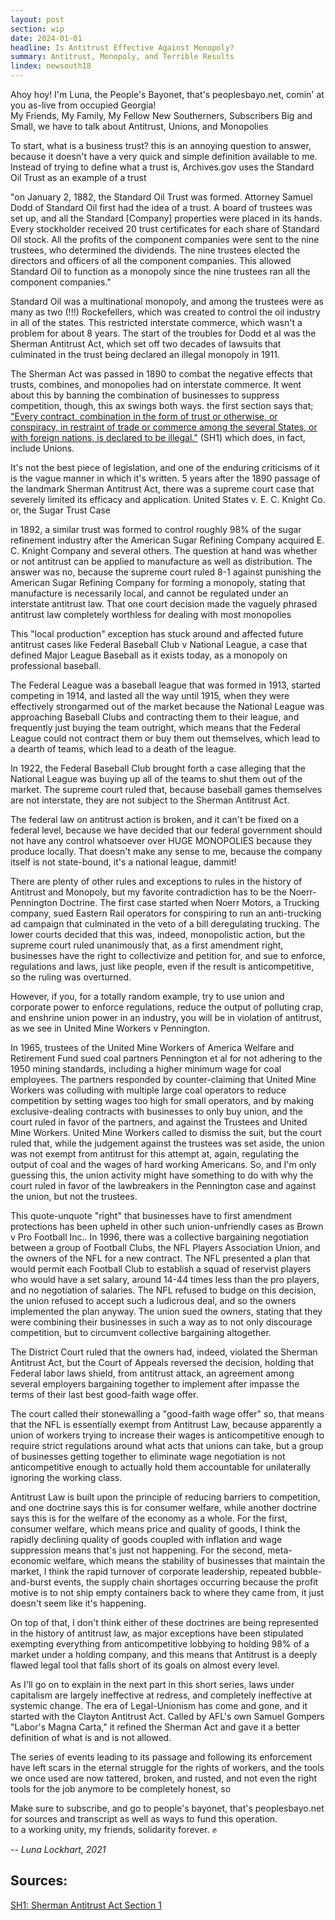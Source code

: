 ```yaml
---
layout: post
section: wip
date: 2024-01-01
headline: Is Antitrust Effective Against Monopoly?
summary: Antitrust, Monopoly, and Terrible Results
lindex: newsouth18
---
```

Ahoy hoy! I'm Luna, the People's Bayonet, that's peoplesbayo.net, comin' at you as-live from occupied Georgia!  
My Friends, My Family, My Fellow New Southerners, Subscribers Big and Small, we have to talk about Antitrust, Unions, and Monopolies

To start, what is a business trust? this is an annoying question to answer, because it doesn't have a very quick and simple definition available to me. Instead of trying to define what a trust is, Archives.gov uses the Standard Oil Trust as an example of a trust

"on January 2, 1882, the Standard Oil Trust was formed. Attorney Samuel Dodd of Standard Oil first had the idea of a trust. A board of trustees was set up, and all the Standard [Company] properties were placed in its hands. Every stockholder received 20 trust certificates for each share of Standard Oil stock. All the profits of the component companies were sent to the nine trustees, who determined the dividends. The nine trustees elected the directors and officers of all the component companies. This allowed Standard Oil to function as a monopoly since the nine trustees ran all the component companies."

Standard Oil was a multinational monopoly, and among the trustees were as many as two (!!!) Rockefellers, which was created to control the oil industry in all of the states. This restricted interstate commerce, which wasn't a problem for about 8 years. The start of the troubles for Dodd et al was the Sherman Antitrust Act, which set off two decades of lawsuits that culminated in the trust being declared an illegal monopoly in 1911.

The Sherman Act was passed in 1890 to combat the negative effects that trusts, combines, and monopolies had on interstate commerce. It went about this by banning the combination of businesses to suppress competition, though, this ax swings both ways. the first section says that; ["Every contract, combination in the form of trust or otherwise, or conspiracy, in restraint of trade or commerce among the several States, or with foreign nations, is declared to be illegal."][SH1] (SH1) which does, in fact, include Unions.

It's not the best piece of legislation, and one of the enduring criticisms of it is the vague manner in which it's written. 5 years after the 1890 passage of the landmark Sherman Antitrust Act, there was a supreme court case that severely limited its efficacy and application. United States v. E. C. Knight Co. or, the Sugar Trust Case

in 1892, a similar trust was formed to control roughly 98% of the sugar refinement industry after the American Sugar Refining Company acquired E. C. Knight Company and several others. The question at hand was whether or not antitrust can be applied to manufacture as well as distribution. The answer was no, because the supreme court ruled 8-1 against punishing the American Sugar Refining Company for forming a monopoly, stating that manufacture is necessarily local, and cannot be regulated under an interstate antitrust law. That one court decision made the vaguely phrased antitrust law completely worthless for dealing with most monopolies

This "local production" exception has stuck around and affected future antitrust cases like Federal Baseball Club v National League, a case that defined Major League Baseball as it exists today, as a monopoly on professional baseball.

The Federal League was a baseball league that was formed in 1913, started competing in 1914, and lasted all the way until 1915, when they were effectively strongarmed out of the market because the National League was approaching Baseball Clubs and contracting them to their league, and frequently just buying the team outright, which means that the Federal League could not contract them or buy them out themselves, which lead to a dearth of teams, which lead to a death of the league.

In 1922, the Federal Baseball Club brought forth a case alleging that the National League was buying up all of the teams to shut them out of the market. The supreme court ruled that, because baseball games themselves are not interstate, they are not subject to the Sherman Antitrust Act.

The federal law on antitrust action is broken, and it can't be fixed on a federal level, because we have decided that our federal government should not have any control whatsoever over HUGE MONOPOLIES because they produce locally. That doesn't make any sense to me, because the company itself is not state-bound, it's a national league, dammit!

There are plenty of other rules and exceptions to rules in the history of Antitrust and Monopoly, but my favorite contradiction has to be the Noerr-Pennington Doctrine. The first case started when Noerr Motors, a Trucking company, sued Eastern Rail operators for conspiring to run an anti-trucking ad campaign that culminated in the veto of a bill deregulating trucking. The lower courts decided that this was, indeed, monopolistic action, but the supreme court ruled unanimously that, as a first amendment right, businesses have the right to collectivize and petition for, and sue to enforce, regulations and laws, just like people, even if the result is anticompetitive, so the ruling was overturned.

However, if you, for a totally random example, try to use union and corporate power to enforce regulations, reduce the output of polluting crap, and enshrine union power in an industry, you will be in violation of antitrust, as we see in United Mine Workers v Pennington.

In 1965, trustees of the United Mine Workers of America Welfare and Retirement Fund sued coal partners Pennington et al for not adhering to the 1950 mining standards, including a higher minimum wage for coal employees. The partners responded by counter-claiming that United Mine Workers was colluding with multiple large coal operators to reduce competition by setting wages too high for small operators, and by making exclusive-dealing contracts with businesses to only buy union, and the court ruled in favor of the partners, and against the Trustees and United Mine Workers. United Mine Workers called to dismiss the suit, but the court ruled that, while the judgement against the trustees was set aside, the union was not exempt from antitrust for this attempt at, again, regulating the output of coal and the wages of hard working Americans. So, and I'm only guessing this, the union activity might have something to do with why the court ruled in favor of the lawbreakers in the Pennington case and against the union, but not the trustees.

This quote-unquote "right" that businesses have to first amendment protections has been upheld in other such union-unfriendly cases as Brown v Pro Football Inc.. In 1996, there was a collective bargaining negotiation between a group of Football Clubs, the NFL Players Association Union, and the owners of the NFL for a new contract. The NFL presented a plan that would permit each Football Club to establish a squad of reservist players who would have a set salary, around 14-44 times less than the pro players, and no negotiation of salaries. The NFL refused to budge on this decision, the union refused to accept such a ludicrous deal, and so the owners implemented the plan anyway. The union sued the owners, stating that they were combining their businesses in such a way as to not only discourage competition, but to circumvent collective bargaining altogether.

The District Court ruled that the owners had, indeed, violated the Sherman Antitrust Act, but the Court of Appeals reversed the decision, holding that Federal labor laws shield, from antitrust attack, an agreement among several employers bargaining together to implement after impasse the terms of their last best good-faith wage offer.

The court called their stonewalling a "good-faith wage offer" so, that means that the NFL is essentially exempt from Antitrust Law, because apparently a union of workers trying to increase their wages is anticompetitive enough to require strict regulations around what acts that unions can take, but a group of businesses getting together to eliminate wage negotiation is not anticompetitive enough to actually hold them accountable for unilaterally ignoring the working class.

Antitrust Law is built upon the principle of reducing barriers to competition, and one doctrine says this is for consumer welfare, while another doctrine says this is for the welfare of the economy as a whole. For the first, consumer welfare, which means price and quality of goods, I think the rapidly declining quality of goods coupled with inflation and wage suppression means that's just not happening. For the second, meta-economic welfare, which means the stability of businesses that maintain the market, I think the rapid turnover of corporate leadership, repeated bubble-and-burst events, the supply chain shortages occurring because the profit motive is to not ship empty containers back to where they came from, it just doesn't seem like it's happening.

On top of that, I don't think either of these doctrines are being represented in the history of antitrust law, as major exceptions have been stipulated exempting everything from anticompetitive lobbying to holding 98% of a market under a holding company, and this means that Antitrust is a deeply flawed legal tool that falls short of its goals on almost every level.

As I'll go on to explain in the next part in this short series, laws under capitalism are largely ineffective at redress, and completely ineffective at systemic change. The era of Legal-Unionism has come and gone, and it started with the Clayton Antitrust Act. Called by AFL's own Samuel Gompers "Labor's Magna Carta," it refined the Sherman Act and gave it a better definition of what is and is not allowed.

The series of events leading to its passage and following its enforcement have left scars in the eternal struggle for the rights of workers, and the tools we once used are now tattered, broken, and rusted, and not even the right tools for the job anymore to be completely honest, so

Make sure to subscribe, and go to people's bayonet, that's peoplesbayo.net for sources and transcript as well as ways to fund this operation.  
to a working unity, my friends, solidarity forever. ✊

*-- Luna Lockhart, 2021*

## Sources:

[SH1]: https://www.law.cornell.edu/uscode/text/15/1
[SH1: Sherman Antitrust Act Section 1]()
